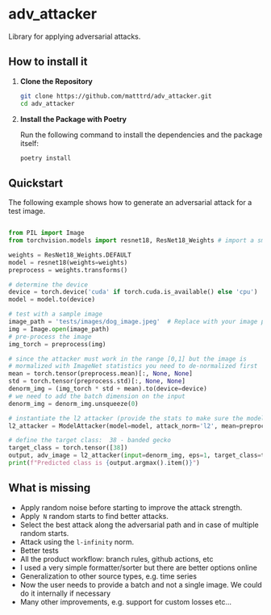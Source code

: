 # adv_attacker
Library for applying adversarial attacks.

## How to install it

1. **Clone the Repository**

    ```sh
    git clone https://github.com/matttrd/adv_attacker.git
    cd adv_attacker
    ```

2. **Install the Package with Poetry**

    Run the following command to install the dependencies and the package itself:

    ```sh
    poetry install
    ```

## Quickstart
The following example shows how to generate an adversarial attack for a test image.

```python

from PIL import Image 
from torchvision.models import resnet18, ResNet18_Weights # import a small model

weights = ResNet18_Weights.DEFAULT
model = resnet18(weights=weights)
preprocess = weights.transforms()

# determine the device
device = torch.device('cuda' if torch.cuda.is_available() else 'cpu')
model = model.to(device)

# test with a sample image
image_path = 'tests/images/dog_image.jpeg'  # Replace with your image path
img = Image.open(image_path)
# pre-process the image
img_torch = preprocess(img)

# since the attacker must work in the range [0,1] but the image is
# mormalized with ImageNet statistics you need to de-normalized first
mean = torch.tensor(preprocess.mean)[:, None, None]
std = torch.tensor(preprocess.std)[:, None, None]
denorm_img = (img_torch * std + mean).to(device=device)
# we need to add the batch dimension on the input
denorm_img = denorm_img.unsqueeze(0)

# instantiate the l2 attacker (provide the stats to make sure the model receives the normalized image)
l2_attacker = ModelAttacker(model=model, attack_norm='l2', mean=preprocess.mean, std=preprocess.std)

# define the target class:  38 - banded gecko
target_class = torch.tensor([38])
output, adv_image = l2_attacker(input=denorm_img, eps=1, target_class=target_class, attack_rate=0.5)
print(f"Predicted class is {output.argmax().item()}")
```

## What is missing

- Apply random noise before starting to improve the attack strength.
- Apply` N` random starts to find better attacks.
- Select the best attack along the adversarial path and in case of multiple random starts.
- Attack using the `l-infinity` norm.
- Better tests
- All the product workflow: branch rules, github actions, etc
- I used a very simple formatter/sorter but there are better options online
- Generalization to other source types, e.g. time series
- Now the user needs to provide a batch and not a single image. We could do it internally if necessary
- Many other improvements, e.g. support for custom losses etc...